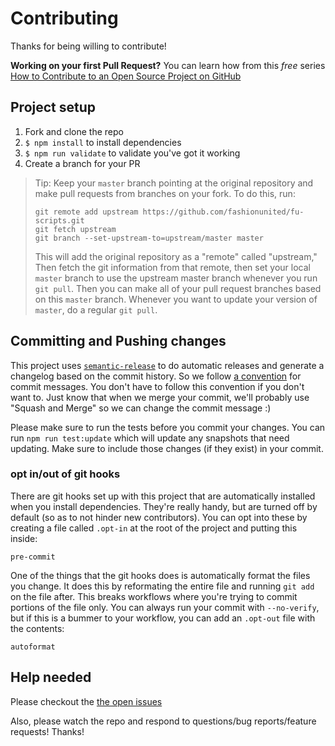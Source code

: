 # Contributing

Thanks for being willing to contribute!

**Working on your first Pull Request?** You can learn how from this _free_ series [How to Contribute
to an Open Source Project on GitHub][egghead]

## Project setup

1.  Fork and clone the repo
2.  `$ npm install` to install dependencies
3.  `$ npm run validate` to validate you've got it working
4.  Create a branch for your PR

> Tip: Keep your `master` branch pointing at the original repository and make pull requests from
> branches on your fork. To do this, run:
>
> ```
> git remote add upstream https://github.com/fashionunited/fu-scripts.git
> git fetch upstream
> git branch --set-upstream-to=upstream/master master
> ```
>
> This will add the original repository as a "remote" called "upstream," Then fetch the git
> information from that remote, then set your local `master` branch to use the upstream master
> branch whenever you run `git pull`. Then you can make all of your pull request branches based on
> this `master` branch. Whenever you want to update your version of `master`, do a regular
> `git pull`.

## Committing and Pushing changes

This project uses [`semantic-release`][semantic-release] to do automatic releases and generate a
changelog based on the commit history. So we follow [a convention][convention] for commit messages.
You don't have to follow this convention if you don't want to. Just know that when we merge your
commit, we'll probably use "Squash and Merge" so we can change the commit message :)

Please make sure to run the tests before you commit your changes. You can run `npm run test:update`
which will update any snapshots that need updating. Make sure to include those changes (if they
exist) in your commit.

### opt in/out of git hooks

There are git hooks set up with this project that are automatically installed when you install
dependencies. They're really handy, but are turned off by default (so as to not hinder new
contributors). You can opt into these by creating a file called `.opt-in` at the root of the project
and putting this inside:

```
pre-commit
```

One of the things that the git hooks does is automatically format the files you change. It does this
by reformating the entire file and running `git add` on the file after. This breaks workflows where
you're trying to commit portions of the file only. You can always run your commit with
`--no-verify`, but if this is a bummer to your workflow, you can add an `.opt-out` file with the
contents:

```
autoformat
```

## Help needed

Please checkout the [the open issues][issues]

Also, please watch the repo and respond to questions/bug reports/feature requests! Thanks!

[egghead]: https://egghead.io/series/how-to-contribute-to-an-open-source-project-on-github
[semantic-release]: https://npmjs.com/package/semantic-release
[convention]:
  https://github.com/conventional-changelog/conventional-changelog-angular/blob/ed32559941719a130bb0327f886d6a32a8cbc2ba/convention.md
[issues]: https://github.com/fashionunited/fu-scripts/issues
